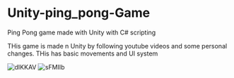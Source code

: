 # Unity-ping_pong-Game
Ping Pong game made with Unity with C# scripting

THis game is made n Unity by following youtube videos and some personal changes.
THis has basic movements and UI system

![dIKKAV](https://user-images.githubusercontent.com/53939445/180944586-0bd0a3ba-a7f9-4c02-b89c-8ee79ce146fd.png)
![sFMIlb](https://user-images.githubusercontent.com/53939445/180944666-b84d8cbd-6d1a-444b-8525-04a01d522136.png)
